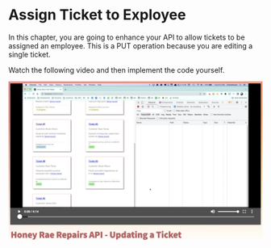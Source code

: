 # Assign Ticket to Exployee

In this chapter, you are going to enhance your API to allow tickets to be assigned an employee. This is a PUT operation because you are editing a single ticket.

Watch the following video and then implement the code yourself.

[![Honey Rae Repairs API - Updating Tickets](./images/honey-rae-api-update-video.png)](https://watch.screencastify.com/v/5oNNY4bLlgCoLVUfP6A0)

